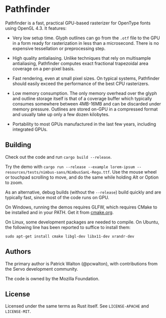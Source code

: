# Pathfinder

Pathfinder is a fast, practical GPU-based rasterizer for OpenType fonts using OpenGL 4.3. It
features:

* Very low setup time. Glyph outlines can go from the `.otf` file to the GPU in a form ready for
  rasterization in less than a microsecond. There is no expensive tessellation or preprocessing
  step.

* High quality antialiasing. Unlike techniques that rely on multisample antialiasing, Pathfinder
  computes exact fractional trapezoidal area coverage on a per-pixel basis.

* Fast rendering, even at small pixel sizes. On typical systems, Pathfinder should easily exceed
  the performance of the best CPU rasterizers.

* Low memory consumption. The only memory overhead over the glyph and outline storage itself is
  that of a coverage buffer which typically consumes somewhere between 4MB-16MB and can be
  discarded under memory pressure. Outlines are stored on-GPU in a compressed format and usually
  take up only a few dozen kilobytes.

* Portability to most GPUs manufactured in the last few years, including integrated GPUs.

## Building

Check out the code and run `cargo build --release`.

Try the demo with `cargo run --release --example lorem-ipsum -- resources/tests/nimbus-sans/NimbusSanL-Regu.ttf`.
Use the mouse wheel or touchpad scrolling to move, and do the same while holding Alt or Option to
zoom.

As an alternative, debug builds (without the `--release`) build quickly and are typically fast,
since most of the code runs on GPU.

On Windows, running the demos requires GLFW, which requires CMake to be installed and in your PATH.
Get it from [cmake.org](https://cmake.org/).

On Linux, some development packages are needed to compile. On Ubuntu, the following line has been
reported to suffice to install them:

    sudo apt-get install cmake libgl-dev libx11-dev xrandr-dev

## Authors

The primary author is Patrick Walton (@pcwalton), with contributions from the Servo development
community.

The code is owned by the Mozilla Foundation.

## License

Licensed under the same terms as Rust itself. See `LICENSE-APACHE` and `LICENSE-MIT`.

